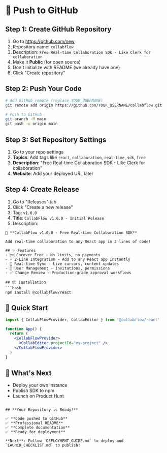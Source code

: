 # 🚀 Push to GitHub

## **Step 1: Create GitHub Repository**

1. Go to https://github.com/new
2. Repository name: `collabflow`
3. Description: `Free Real-time Collaboration SDK - Like Clerk for collaboration`
4. Make it **Public** (for open source)
5. Don't initialize with README (we already have one)
6. Click "Create repository"

## **Step 2: Push Your Code**

```bash
# Add GitHub remote (replace YOUR_USERNAME)
git remote add origin https://github.com/YOUR_USERNAME/collabflow.git

# Push to GitHub
git branch -M main
git push -u origin main
```

## **Step 3: Set Repository Settings**

1. Go to your repo settings
2. **Topics**: Add tags like `react`, `collaboration`, `real-time`, `sdk`, `free`
3. **Description**: "Free Real-time Collaboration SDK - Like Clerk for collaboration"
4. **Website**: Add your deployed URL later

## **Step 4: Create Release**

1. Go to "Releases" tab
2. Click "Create a new release"
3. Tag: `v1.0.0`
4. Title: `CollabFlow v1.0.0 - Initial Release`
5. Description:
```
🚀 **CollabFlow v1.0.0 - Free Real-time Collaboration SDK**

Add real-time collaboration to any React app in 2 lines of code!

## ✨ Features
- 🆓 Forever Free - No limits, no payments
- ⚡ 2-Line Integration - Add to any React app instantly
- 🔄 Real-time Sync - Live cursors, content updates
- 👥 User Management - Invitations, permissions
- ✅ Change Review - Production-grade approval workflows

## 📦 Installation
```bash
npm install @collabflow/react
```

## 🚀 Quick Start
```jsx
import { CollabFlowProvider, CollabEditor } from '@collabflow/react'

function App() {
  return (
    <CollabFlowProvider>
      <CollabEditor projectId="my-project" />
    </CollabFlowProvider>
  )
}
```

## 🎯 What's Next
- Deploy your own instance
- Publish SDK to npm
- Launch on Product Hunt
```

## **Your Repository is Ready!**

✅ **Code pushed to GitHub**
✅ **Professional README**
✅ **Complete documentation**
✅ **Ready for deployment**

**Next**: Follow `DEPLOYMENT_GUIDE.md` to deploy and `LAUNCH_CHECKLIST.md` to publish!